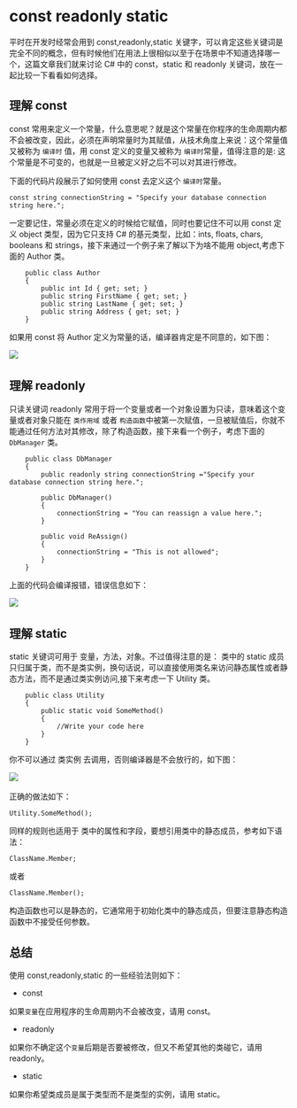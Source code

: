 # const readonly  static

平时在开发时经常会用到 const,readonly,static 关键字，可以肯定这些关键词是完全不同的概念，但有时候他们在用法上很相似以至于在场景中不知道选择哪一个，这篇文章我们就来讨论 C# 中的 const，static 和 readonly 关键词，放在一起比较一下看看如何选择。

## 理解 const

const 常用来定义一个常量，什么意思呢？就是这个常量在你程序的生命周期内都不会被改变，因此，必须在声明常量时为其赋值，从技术角度上来说：这个常量值又被称为 `编译时`​ 值，用 const 定义的变量又被称为 `编译时`​ 常量，值得注意的是: 这个常量是不可变的，也就是一旦被定义好之后不可以对其进行修改。

下面的代码片段展示了如何使用 const 去定义这个 `编译时`​ 常量。

```text
const string connectionString = "Specify your database connection string here.";
```

一定要记住，常量必须在定义的时候给它赋值，同时也要记住不可以用 const 定义 object 类型，因为它只支持 C# 的基元类型，比如：ints, floats, chars, booleans 和 strings，接下来通过一个例子来了解以下为啥不能用 object,考虑下面的 Author 类。

```text
    public class Author
    {
        public int Id { get; set; }
        public string FirstName { get; set; }
        public string LastName { get; set; }
        public string Address { get; set; }
    }
```

如果用 const 将 Author 定义为常量的话，编译器肯定是不同意的，如下图：

​![](https://pic1.zhimg.com/80/v2-cdab1607117a00b7bbeca9ab5ab2254c_1440w.webp)​

## 理解 readonly

只读关键词 readonly 常用于将一个变量或者一个对象设置为只读，意味着这个变量或者对象只能在 `类作用域`​ 或者 `构造函数`​ 中被第一次赋值，一旦被赋值后，你就不能通过任何方法对其修改，除了构造函数，接下来看一个例子，考虑下面的 `DbManager`​ 类。

```text
    public class DbManager
    {
        public readonly string connectionString ="Specify your database connection string here.";

        public DbManager()
        {
            connectionString = "You can reassign a value here.";
        }

        public void ReAssign()
        {
            connectionString = "This is not allowed";
        }
    }
```

上面的代码会编译报错，错误信息如下：

​![](https://pic3.zhimg.com/80/v2-dad8e5eed6acef528a37519c6095ee8a_1440w.webp)​

## 理解 static

static 关键词可用于 变量，方法，对象。不过值得注意的是： 类中的 static 成员只归属于类，而不是类实例，换句话说，可以直接使用类名来访问静态属性或者静态方法，而不是通过类实例访问,接下来考虑一下 Utility 类。

```text
    public class Utility
    {
        public static void SomeMethod()
        {
            //Write your code here
        }
    }
```

你不可以通过 类实例 去调用，否则编译器是不会放行的，如下图：

​![](https://pic1.zhimg.com/80/v2-36e2ebc644b3eb0e4075962cd88fcfdc_1440w.webp)​

正确的做法如下：

```text
Utility.SomeMethod();
```

同样的规则也适用于 类中的属性和字段，要想引用类中的静态成员，参考如下语法：

```text
ClassName.Member;
```

或者

```text
ClassName.Member();
```

构造函数也可以是静态的，它通常用于初始化类中的静态成员，但要注意静态构造函数中不接受任何参数。

## 总结

使用 const,readonly,static 的一些经验法则如下：

* const

如果`变量`​在应用程序的生命周期内不会被改变，请用 const。

* readonly

如果你不确定这个`变量`​后期是否要被修改，但又不希望其他的类碰它，请用 readonly。

* static

如果你希望类成员是属于类型而不是类型的实例，请用 static。

